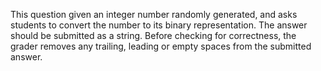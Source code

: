 This question given an integer number randomly generated, and asks students to convert the number to its binary representation. The answer should be submitted as a string. Before checking for correctness, the grader removes any trailing, leading or empty spaces from the submitted answer.
